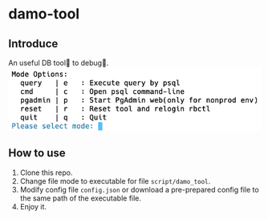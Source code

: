 # damo-tool

## Introduce
An useful DB tool🧰 to debug🐞.
![alt text](./doc/img1.png)

## How to use
1. Clone this repo.
2. Change file mode to executable for file `script/damo_tool`.
3. Modify config file `config.json` or download a pre-prepared config file to the same path of the executable file.
4. Enjoy it.